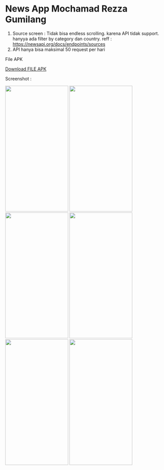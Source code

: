# News App Mochamad Rezza Gumilang

1. Source screen : Tidak bisa endless scrolling. karena API tidak support. hanyya ada filter by category dan country. reff : https://newsapi.org/docs/endpoints/sources
2. API hanya bisa maksimal 50 request per hari

File APK 

<a href="https://firebasestorage.googleapis.com/v0/b/vmafile.appspot.com/o/Article.apk?alt=media&token=35693b6a-9042-41b1-9b4d-1414ad308091"> Download FILE APK <a/>

Screenshot :

<image src="https://firebasestorage.googleapis.com/v0/b/vmafile.appspot.com/o/photo_2022-12-23_17-31-16.jpg?alt=media&token=f9206b24-1fed-4f34-a5f2-e869a55de58b" width="200" height="400" />

<image src="https://firebasestorage.googleapis.com/v0/b/vmafile.appspot.com/o/photo_2022-12-23_17-31-13.jpg?alt=media&token=4ae22adc-b6ef-4232-afbf-1683b3e5c83a" width="200" height="400" />

<image src="https://firebasestorage.googleapis.com/v0/b/vmafile.appspot.com/o/photo_2022-12-23_17-31-10.jpg?alt=media&token=360304a0-42cc-4b06-a9cb-066f716491a7" width="200" height="400" />

<image src="https://firebasestorage.googleapis.com/v0/b/vmafile.appspot.com/o/photo_2022-12-23_17-31-07.jpg?alt=media&token=b384da89-02e4-4234-96fc-c58881b45919" width="200" height="400" />

<image src="https://firebasestorage.googleapis.com/v0/b/vmafile.appspot.com/o/photo_2022-12-23_17-31-04.jpg?alt=media&token=44356b8b-d8ab-4c0f-bd67-6013e8df1ace" width="200" height="400" />

<image src="https://firebasestorage.googleapis.com/v0/b/vmafile.appspot.com/o/photo_2022-12-23_17-30-58.jpg?alt=media&token=2c2a313a-2306-44ca-b086-28bdd66219cf" width="200" height="400" />
